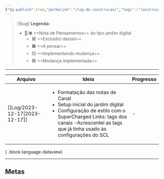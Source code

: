 ```yaml
---
{"dg-publish":true,"permalink":"/log-de-construcao/","tags":["construcao"]}
---
```



>[!bug] **Legenda:** 
>- 💭️/🍀  ==Nota de Pensamentos== do tipo jardim digital 
>	- 🟥️ ==Excluido/ desisti==
>	- 🟧️️ ==A pensar==
>	- 🟨️ ==Implementando mudança==
>	- 🟩️️ ==Mudança implementada==


***

| Arquivo                           | Ideia                                                                                                                                                                                                                            | Progresso |
| --------------------------------- | -------------------------------------------------------------------------------------------------------------------------------------------------------------------------------------------------------------------------------- | --------- |
| [[Log/2023-12-17\|2023-12-17]] | <ul><li>Formatação das notas de Canal</li><li>Setup inicial do jardim digital</li><li>Configuração de estilo com o SuperCharged Links: tags dos canais -Acrescentei as tags que já tinha usado às configurações do SCL</li></ul> | \-        |

{ .block-language-dataview}


***


## Metas


